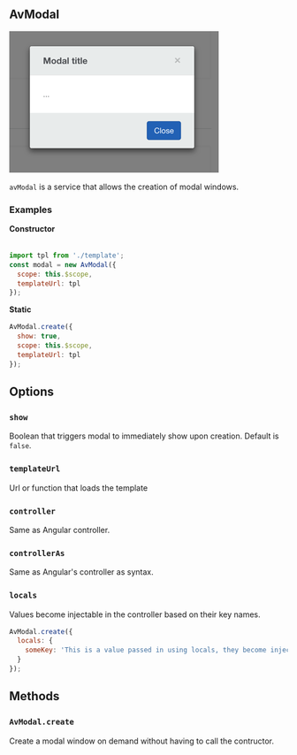 ## AvModal

![Modal](./docs/modal.png)


`avModal` is a service that allows the creation of modal windows.  

### Examples

**Constructor**
```js

import tpl from './template';
const modal = new AvModal({
  scope: this.$scope,
  templateUrl: tpl
});
```

**Static**
```js
AvModal.create({
  show: true,
  scope: this.$scope,
  templateUrl: tpl
});
```

## Options

### `show`
Boolean that triggers modal to immediately show upon creation.  Default is `false`.

### `templateUrl`
Url or function that loads the template

### `controller`
Same as Angular controller.

### `controllerAs`
Same as Angular's controller as syntax.

### `locals`
Values become injectable in the controller based on their key names.

```js
AvModal.create({  
  locals: {
    someKey: 'This is a value passed in using locals, they become injectable values into the controller based on their key name.'
  }
});
```

## Methods

### `AvModal.create`
Create a modal window on demand without having to call the contructor.





